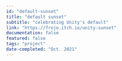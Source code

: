 ```yaml
---
id: "default-sunset"
title: "default sunset"
subtitle: "celebrating Unity's default"
link: "https://frojo.itch.io/unity-sunset"
documentation: false
featured: false
tags: "project"
date-completed: "Oct. 2021"
---
```

